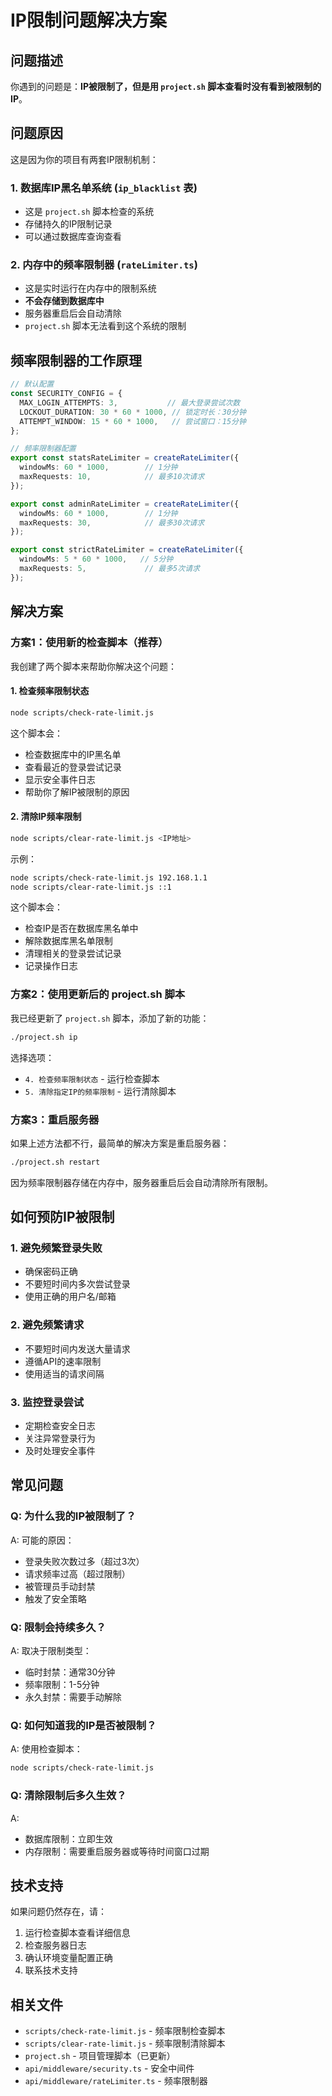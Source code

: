 # IP限制问题解决方案

## 问题描述

你遇到的问题是：**IP被限制了，但是用 `project.sh` 脚本查看时没有看到被限制的IP**。

## 问题原因

这是因为你的项目有两套IP限制机制：

### 1. 数据库IP黑名单系统 (`ip_blacklist` 表)
- 这是 `project.sh` 脚本检查的系统
- 存储持久的IP限制记录
- 可以通过数据库查询查看

### 2. 内存中的频率限制器 (`rateLimiter.ts`)
- 这是实时运行在内存中的限制系统
- **不会存储到数据库中**
- 服务器重启后会自动清除
- `project.sh` 脚本无法看到这个系统的限制

## 频率限制器的工作原理

```typescript
// 默认配置
const SECURITY_CONFIG = {
  MAX_LOGIN_ATTEMPTS: 3,           // 最大登录尝试次数
  LOCKOUT_DURATION: 30 * 60 * 1000, // 锁定时长：30分钟
  ATTEMPT_WINDOW: 15 * 60 * 1000,   // 尝试窗口：15分钟
};

// 频率限制器配置
export const statsRateLimiter = createRateLimiter({
  windowMs: 60 * 1000,        // 1分钟
  maxRequests: 10,            // 最多10次请求
});

export const adminRateLimiter = createRateLimiter({
  windowMs: 60 * 1000,        // 1分钟
  maxRequests: 30,            // 最多30次请求
});

export const strictRateLimiter = createRateLimiter({
  windowMs: 5 * 60 * 1000,   // 5分钟
  maxRequests: 5,             // 最多5次请求
});
```

## 解决方案

### 方案1：使用新的检查脚本（推荐）

我创建了两个脚本来帮助你解决这个问题：

#### 1. 检查频率限制状态
```bash
node scripts/check-rate-limit.js
```

这个脚本会：
- 检查数据库中的IP黑名单
- 查看最近的登录尝试记录
- 显示安全事件日志
- 帮助你了解IP被限制的原因

#### 2. 清除IP频率限制
```bash
node scripts/clear-rate-limit.js <IP地址>
```

示例：
```bash
node scripts/check-rate-limit.js 192.168.1.1
node scripts/clear-rate-limit.js ::1
```

这个脚本会：
- 检查IP是否在数据库黑名单中
- 解除数据库黑名单限制
- 清理相关的登录尝试记录
- 记录操作日志

### 方案2：使用更新后的 project.sh 脚本

我已经更新了 `project.sh` 脚本，添加了新的功能：

```bash
./project.sh ip
```

选择选项：
- `4. 检查频率限制状态` - 运行检查脚本
- `5. 清除指定IP的频率限制` - 运行清除脚本

### 方案3：重启服务器

如果上述方法都不行，最简单的解决方案是重启服务器：

```bash
./project.sh restart
```

因为频率限制器存储在内存中，服务器重启后会自动清除所有限制。

## 如何预防IP被限制

### 1. 避免频繁登录失败
- 确保密码正确
- 不要短时间内多次尝试登录
- 使用正确的用户名/邮箱

### 2. 避免频繁请求
- 不要短时间内发送大量请求
- 遵循API的速率限制
- 使用适当的请求间隔

### 3. 监控登录尝试
- 定期检查安全日志
- 关注异常登录行为
- 及时处理安全事件

## 常见问题

### Q: 为什么我的IP被限制了？
A: 可能的原因：
- 登录失败次数过多（超过3次）
- 请求频率过高（超过限制）
- 被管理员手动封禁
- 触发了安全策略

### Q: 限制会持续多久？
A: 取决于限制类型：
- 临时封禁：通常30分钟
- 频率限制：1-5分钟
- 永久封禁：需要手动解除

### Q: 如何知道我的IP是否被限制？
A: 使用检查脚本：
```bash
node scripts/check-rate-limit.js
```

### Q: 清除限制后多久生效？
A: 
- 数据库限制：立即生效
- 内存限制：需要重启服务器或等待时间窗口过期

## 技术支持

如果问题仍然存在，请：

1. 运行检查脚本查看详细信息
2. 检查服务器日志
3. 确认环境变量配置正确
4. 联系技术支持

## 相关文件

- `scripts/check-rate-limit.js` - 频率限制检查脚本
- `scripts/clear-rate-limit.js` - 频率限制清除脚本
- `project.sh` - 项目管理脚本（已更新）
- `api/middleware/security.ts` - 安全中间件
- `api/middleware/rateLimiter.ts` - 频率限制器
